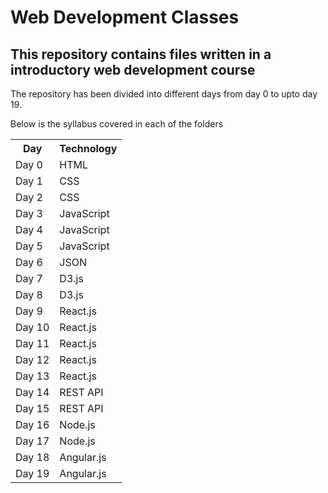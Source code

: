 # Web Development Classes

## This repository contains files written in a introductory web development course

The repository has been divided into different days from day 0 to upto day 19. <br>

Below is the syllabus covered in each of the folders

<table>
    <tr>
        <th>Day</th>
        <th>Technology</th>
    </tr>
    <tr>
        <td>Day 0</td>
        <td>HTML</td>
    </tr>
    <tr>
        <td>Day 1</td>
        <td>CSS</td>
    </tr>
    <tr>
        <td>Day 2</td>
        <td>CSS</td>
    </tr>
    <tr>
        <td>Day 3</td>
        <td>JavaScript</td>
    </tr>
    <tr>
        <td>Day 4</td>
        <td>JavaScript</td>
    </tr>
    <tr>
        <td>Day 5</td>
        <td>JavaScript</td>
    </tr>
    <tr>
        <td>Day 6</td>
        <td>JSON</td>
    </tr>
    <tr>
        <td>Day 7</td>
        <td>D3.js</td>
    </tr>
    <tr>
        <td>Day 8</td>
        <td>D3.js</td>
    </tr>
    <tr>
        <td>Day 9</td>
        <td>React.js</td>
    </tr>
    <tr>
        <td>Day 10</td>
        <td>React.js</td>
    </tr>
    <tr>
        <td>Day 11</td>
        <td>React.js</td>
    </tr>
    <tr>
        <td>Day 12</td>
        <td>React.js</td>
    </tr>
    <tr>
        <td>Day 13</td>
        <td>React.js</td>
    </tr>
    <tr>
        <td>Day 14</td>
        <td>REST API</td>
    </tr>
    <tr>
        <td>Day 15</td>
        <td>REST API</td>
    </tr>
    <tr>
        <td>Day 16</td>
        <td>Node.js</td>
    </tr>
    <tr>
        <td>Day 17</td>
        <td>Node.js</td>
    </tr>
    <tr>
        <td>Day 18</td>
        <td>Angular.js</td>
    </tr>
    <tr>
        <td>Day 19</td>
        <td>Angular.js</td>
    </tr>
</table>
